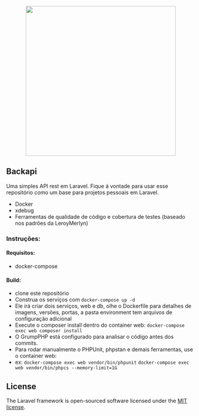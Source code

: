 <p align="center"><a href="https://laravel.com" target="_blank"><img src="https://raw.githubusercontent.com/laravel/art/master/logo-lockup/5%20SVG/2%20CMYK/1%20Full%20Color/laravel-logolockup-cmyk-red.svg" width="400"></a></p>

## Backapi

Uma simples API rest em Laravel. Fique á vontade para usar esse repositório como um base para projetos pessoais em Laravel. 

- Docker
- xdebug
- Ferramentas de qualidade de código e cobertura de testes (baseado nos padrões da LeroyMerlyn)

### Instruções:

#### Requisitos:
 
 - docker-compose
 
#### Build:
 
 - clone este repositório
 - Construa os serviços com ``` docker-compose up -d ```
 - Ele irá criar dois serviços, web e db, olhe o Dockerfile para detalhes de imagens, versões, portas, a pasta environment tem arquivos de configuração adicional
 - Execute o composer install dentro do container web: ``` docker-compose exec web composer install ```
 - O GrumpPHP está configurado para analisar o código antes dos commits.
 - Para rodar manualmente o PHPUnit, phpstan e demais ferramentas, use o container web:
 - ex: ``` docker-compose exec web vendor/bin/phpunit ```
 ``` docker-compose exec web vendor/bin/phpcs --memory-limit=1G ```
 
## License

The Laravel framework is open-sourced software licensed under the [MIT license](https://opensource.org/licenses/MIT).

